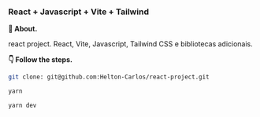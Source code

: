 ### React + Javascript + Vite + Tailwind

**💬 About.** 

react project. React, Vite, Javascript, Tailwind CSS e bibliotecas adicionais.

**👇 Follow the steps.** 

```bash
git clone: git@github.com:Helton-Carlos/react-project.git
```

```bash
yarn 
```

```bash
yarn dev
```